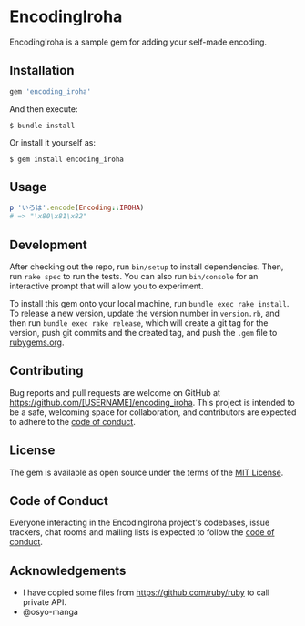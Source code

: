 # EncodingIroha

EncodingIroha is a sample gem for adding your self-made encoding.

## Installation

```ruby
gem 'encoding_iroha'
```

And then execute:

    $ bundle install

Or install it yourself as:

    $ gem install encoding_iroha

## Usage

```ruby
p 'いろは'.encode(Encoding::IROHA)
# => "\x80\x81\x82"
```

## Development

After checking out the repo, run `bin/setup` to install dependencies. Then, run `rake spec` to run the tests. You can also run `bin/console` for an interactive prompt that will allow you to experiment.

To install this gem onto your local machine, run `bundle exec rake install`. To release a new version, update the version number in `version.rb`, and then run `bundle exec rake release`, which will create a git tag for the version, push git commits and the created tag, and push the `.gem` file to [rubygems.org](https://rubygems.org).

## Contributing

Bug reports and pull requests are welcome on GitHub at https://github.com/[USERNAME]/encoding_iroha. This project is intended to be a safe, welcoming space for collaboration, and contributors are expected to adhere to the [code of conduct](https://github.com/[USERNAME]/encoding_iroha/blob/main/CODE_OF_CONDUCT.md).

## License

The gem is available as open source under the terms of the [MIT License](https://opensource.org/licenses/MIT).

## Code of Conduct

Everyone interacting in the EncodingIroha project's codebases, issue trackers, chat rooms and mailing lists is expected to follow the [code of conduct](https://github.com/[USERNAME]/encoding_iroha/blob/main/CODE_OF_CONDUCT.md).

## Acknowledgements

- I have copied some files from https://github.com/ruby/ruby to call private API.
- @osyo-manga
